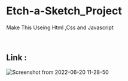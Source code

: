 # Etch-a-Sketch_Project

Make This Useing Html ,Css and Javascript

<br>
<h2>Link : </h2>


![Screenshot from 2022-06-20 11-28-50](https://user-images.githubusercontent.com/97522181/174534859-63ef9945-16c4-4ad0-b9a6-86006dd88e6c.png)
